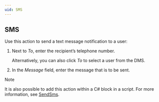 ```yaml
---
uid: SMS
---
```


## SMS

Use this action to send a text message notification to a user:

1. Next to *To*, enter the recipient’s telephone number.

    Alternatively, you can also click *To* to select a user from the DMS.

2. In the *Message* field, enter the message that is to be sent.

> [!NOTE]
> It is also possible to add this action within a C# block in a script. For more information, see [SendSms](xref:Engine_methods#sendsms).
>
